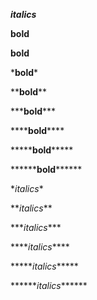 ***italics***

**bold**

****bold****

\***bold***

\*\***bold****

\*\*\***bold*****

\*\*\*\***bold******

\*\*\*\*\***bold*******

\*\*\*\*\*\***bold********

\**italics**

\*\**italics***

\*\*\**italics****

\*\*\*\**italics*****

\*\*\*\*\**italics******

\*\*\*\*\*\**italics*******